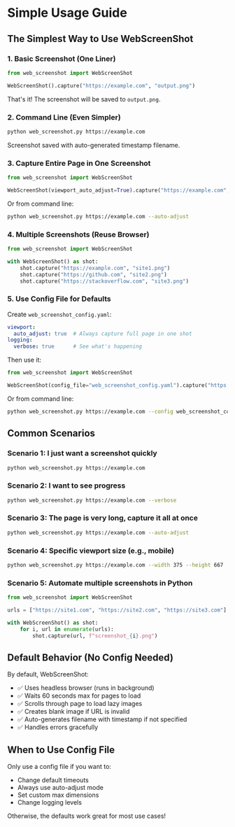 # Simple Usage Guide

## The Simplest Way to Use WebScreenShot

### 1. Basic Screenshot (One Liner)

```python
from web_screenshot import WebScreenShot

WebScreenShot().capture("https://example.com", "output.png")
```

That's it! The screenshot will be saved to `output.png`.

### 2. Command Line (Even Simpler)

```bash
python web_screenshot.py https://example.com
```

Screenshot saved with auto-generated timestamp filename.

### 3. Capture Entire Page in One Screenshot

```python
from web_screenshot import WebScreenShot

WebScreenShot(viewport_auto_adjust=True).capture("https://example.com", "full_page.png")
```

Or from command line:
```bash
python web_screenshot.py https://example.com --auto-adjust
```

### 4. Multiple Screenshots (Reuse Browser)

```python
from web_screenshot import WebScreenShot

with WebScreenShot() as shot:
    shot.capture("https://example.com", "site1.png")
    shot.capture("https://github.com", "site2.png")
    shot.capture("https://stackoverflow.com", "site3.png")
```

### 5. Use Config File for Defaults

Create `web_screenshot_config.yaml`:
```yaml
viewport:
  auto_adjust: true  # Always capture full page in one shot
logging:
  verbose: true      # See what's happening
```

Then use it:
```python
from web_screenshot import WebScreenShot

WebScreenShot(config_file="web_screenshot_config.yaml").capture("https://example.com")
```

Or from command line:
```bash
python web_screenshot.py https://example.com --config web_screenshot_config.yaml
```

## Common Scenarios

### Scenario 1: I just want a screenshot quickly
```bash
python web_screenshot.py https://example.com
```

### Scenario 2: I want to see progress
```bash
python web_screenshot.py https://example.com --verbose
```

### Scenario 3: The page is very long, capture it all at once
```bash
python web_screenshot.py https://example.com --auto-adjust
```

### Scenario 4: Specific viewport size (e.g., mobile)
```bash
python web_screenshot.py https://example.com --width 375 --height 667
```

### Scenario 5: Automate multiple screenshots in Python
```python
from web_screenshot import WebScreenShot

urls = ["https://site1.com", "https://site2.com", "https://site3.com"]

with WebScreenShot() as shot:
    for i, url in enumerate(urls):
        shot.capture(url, f"screenshot_{i}.png")
```

## Default Behavior (No Config Needed)

By default, WebScreenShot:
- ✅ Uses headless browser (runs in background)
- ✅ Waits 60 seconds max for pages to load
- ✅ Scrolls through page to load lazy images
- ✅ Creates blank image if URL is invalid
- ✅ Auto-generates filename with timestamp if not specified
- ✅ Handles errors gracefully

## When to Use Config File

Only use a config file if you want to:
- Change default timeouts
- Always use auto-adjust mode
- Set custom max dimensions
- Change logging levels

Otherwise, the defaults work great for most use cases!
